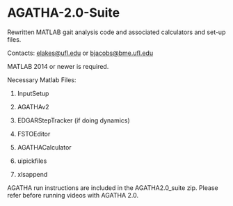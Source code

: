 # AGATHA-2.0-Suite
Rewritten MATLAB gait analysis code and associated calculators and set-up files. 

Contacts: elakes@ufl.edu or bjacobs@bme.ufl.edu

MATLAB 2014 or newer is required. 

Necessary Matlab Files:

1.	InputSetup 

2.	AGATHAv2

3.	EDGARStepTracker (if doing dynamics)

4.	FSTOEditor

5.	AGATHACalculator

6.	uipickfiles

7.	xlsappend

AGATHA run instructions are included in the AGATHA2.0_suite zip. Please refer before running videos with AGATHA 2.0.
